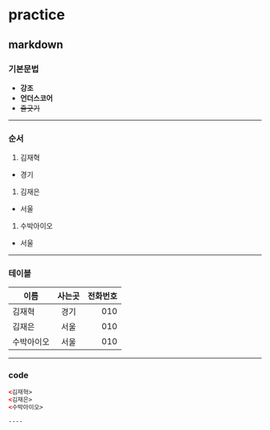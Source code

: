 # practice
## markdown
### 기본문법
* **강조**
* __언더스코어__
* ~~줄긋기~~

----

### 순서
1. 김재혁
 - 경기 
1. 김재은
 - 서울 
1. 수박아이오
 - 서울

 ----

### 테이블
| 이름        | 사는곳           | 전화번호  |
| ------------- |:-------------:| -----:|
|김재혁 | 경기 | 010|
|김재은 | 서울      |   010 |
|수박아이오 | 서울      |    010 |

----

### code 
```html
<김재혁>
<김재은>
<수박아이오>

----

